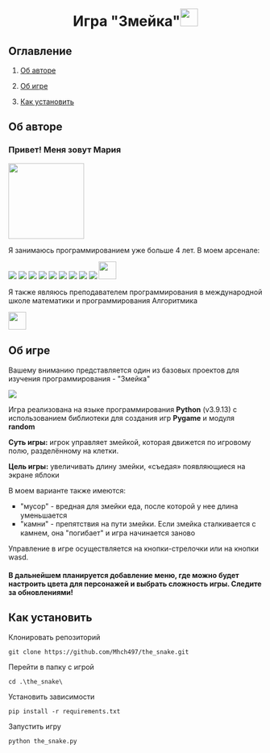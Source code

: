 <h1 align="center">Игра "Змейка"<img src="https://cdn-icons-png.flaticon.com/512/616/616487.png" width="35px" height="35px"></h1>
<h2>Оглавление</h2>

1. [Об авторе](#me)

1. [Об игре](#game)

1. [Как установить](#install)


## <a name="me">Об авторе</a>

<h3>Привет! Меня зовут Мария</h3>
<img src="https://media-arn2-1.cdn.whatsapp.net/v/t61.24694-24/410939050_903540374883796_4576944121353966039_n.jpg?ccb=11-4&oh=01_ASCv6GNcj41X3JfilxrjwdhdlBh2dyVHqo7Igs5zsim0OA&oe=6620CEB9&_nc_sid=e6ed6c&_nc_cat=101" width="150px" height="150px">
<p>Я занимаюсь программированием уже больше 4 лет. В моем арсенале:</p>
<div>
<img src="https://img.shields.io/badge/python-3670A0?style=for-the-badge&logo=python&logoColor=ffdd54">
<img src="https://img.shields.io/badge/lua-%232C2D72.svg?style=for-the-badge&logo=lua&logoColor=white">
<img src="https://img.shields.io/badge/javascript-%23323330.svg?style=for-the-badge&logo=javascript&logoColor=%23F7DF1E">
<img src="https://img.shields.io/badge/c%23-%23239120.svg?style=for-the-badge&logo=csharp&logoColor=white">
<img src="https://img.shields.io/badge/html5-%23E34F26.svg?style=for-the-badge&logo=html5&logoColor=white">
<img src="https://img.shields.io/badge/css3-%231572B6.svg?style=for-the-badge&logo=css3&logoColor=white">
<img src="https://img.shields.io/badge/figma-%23F24E1E.svg?style=for-the-badge&logo=figma&logoColor=white">
<img src="https://img.shields.io/badge/django-%23092E20.svg?style=for-the-badge&logo=django&logoColor=white">
<img src="https://img.shields.io/badge/github-%23121011.svg?style=for-the-badge&logo=github&logoColor=white">
<img src="https://github.com/Mhch497/the_snake/assets/55291670/cb8309ba-5a85-40c1-ae28-291713f0609d" width="35px" height="35px">
</div>
<p>Я также являюсь преподавателем программирования в международной школе математики и программирования Алгоритмика</p>
<img src="https://static.tildacdn.com/tild6661-3330-4861-b630-663534303033/Logo1.svg"  height="35px"/>

## <a name="game">Об игре</a>

<p>Вашему вниманию представляется один из базовых проектов для изучения программирования - "Змейка"</p>
<img src="https://pictures.s3.yandex.net/resources/image_1702376899.png">
<p>Игра реализована на языке программирования <b>Python</b> (v3.9.13) с использованием библиотеки для создания игр <b>Pygame</b> и модуля <b>random</b></p>
<p><b>Суть игры:</b> игрок управляет змейкой, которая движется по игровому полю, разделённому на клетки.</p>
<p><b>Цель игры:</b> увеличивать длину змейки, «съедая» появляющиеся на экране яблоки</p>

<p>В моем варианте также имеются:</p>
<ul type='square'>
  <li>"мусор" - вредная для змейки еда, после которой у нее длина уменьшается <img src="https://www.colorabout.com/images/color/rgb/85-107-47.jpg?v=1" width="15px" height="15px"></li>
  <li>"камни" - препятствия на пути змейки. Если змейка сталкивается с камнем, она "погибает" и игра начинается заново <img src="https://www.colorcombos.com/images/colors/696969.png" width="15px" height="15px"></li>
</ul>

<p>Управление в игре осуществляется на кнопки-стрелочки или на кнопки wasd.</p>
<h4>В дальнейшем планируется добавление меню, где можно будет настроить цвета для персонажей и выбрать сложность игры. Следите за обновлениями!</h4>

## <a name="install">Как установить</a>

<p>Клонировать репозиторий</p>

`git clone https://github.com/Mhch497/the_snake.git`

<p>Перейти в папку с игрой</p>

`cd .\the_snake\`

<p>Установить зависимости</p>

`pip install -r requirements.txt`

<p>Запустить игру</p>

`python the_snake.py`
